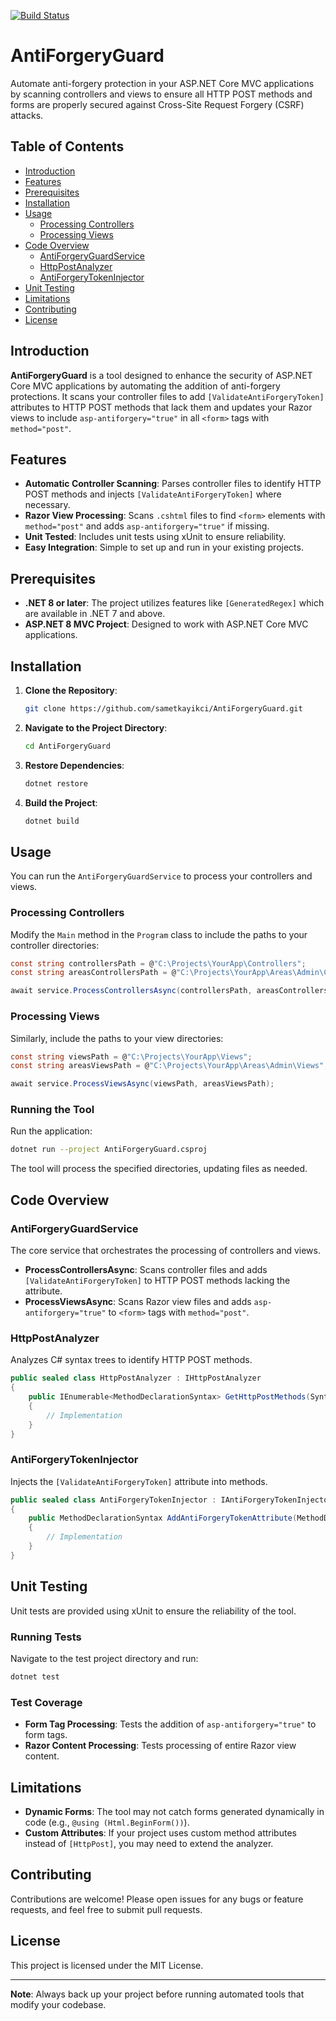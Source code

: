 [![Build Status](https://github.com/sametkayikci/AntiForgeryGuard/actions/workflows/ci.yml/badge.svg)](https://github.com/sametkayikci/AntiForgeryGuard/actions)
﻿
# AntiForgeryGuard

Automate anti-forgery protection in your ASP.NET Core MVC applications by scanning controllers and views to ensure all HTTP POST methods and forms are properly secured against Cross-Site Request Forgery (CSRF) attacks.

## Table of Contents

- [Introduction](#introduction)
- [Features](#features)
- [Prerequisites](#prerequisites)
- [Installation](#installation)
- [Usage](#usage)
    - [Processing Controllers](#processing-controllers)
    - [Processing Views](#processing-views)
- [Code Overview](#code-overview)
    - [AntiForgeryGuardService](#antiforgeryguardservice)
    - [HttpPostAnalyzer](#httppostanalyzer)
    - [AntiForgeryTokenInjector](#antiforgerytokeninjector)
- [Unit Testing](#unit-testing)
- [Limitations](#limitations)
- [Contributing](#contributing)
- [License](#license)

## Introduction

**AntiForgeryGuard** is a tool designed to enhance the security of ASP.NET Core MVC applications by automating the addition of anti-forgery protections. It scans your controller files to add `[ValidateAntiForgeryToken]` attributes to HTTP POST methods that lack them and updates your Razor views to include `asp-antiforgery="true"` in all `<form>` tags with `method="post"`.

## Features

- **Automatic Controller Scanning**: Parses controller files to identify HTTP POST methods and injects `[ValidateAntiForgeryToken]` where necessary.
- **Razor View Processing**: Scans `.cshtml` files to find `<form>` elements with `method="post"` and adds `asp-antiforgery="true"` if missing.
- **Unit Tested**: Includes unit tests using xUnit to ensure reliability.
- **Easy Integration**: Simple to set up and run in your existing projects.

## Prerequisites

- **.NET 8 or later**: The project utilizes features like `[GeneratedRegex]` which are available in .NET 7 and above.
- **ASP.NET 8 MVC Project**: Designed to work with ASP.NET Core MVC applications.

## Installation

1. **Clone the Repository**:

   ```bash
   git clone https://github.com/sametkayikci/AntiForgeryGuard.git
   ```

2. **Navigate to the Project Directory**:

   ```bash
   cd AntiForgeryGuard
   ```

3. **Restore Dependencies**:

   ```bash
   dotnet restore
   ```

4. **Build the Project**:

   ```bash
   dotnet build
   ```

## Usage

You can run the `AntiForgeryGuardService` to process your controllers and views.

### Processing Controllers

Modify the `Main` method in the `Program` class to include the paths to your controller directories:

```csharp
const string controllersPath = @"C:\Projects\YourApp\Controllers";
const string areasControllersPath = @"C:\Projects\YourApp\Areas\Admin\Controllers";

await service.ProcessControllersAsync(controllersPath, areasControllersPath);
```

### Processing Views

Similarly, include the paths to your view directories:

```csharp
const string viewsPath = @"C:\Projects\YourApp\Views";
const string areasViewsPath = @"C:\Projects\YourApp\Areas\Admin\Views";

await service.ProcessViewsAsync(viewsPath, areasViewsPath);
```

### Running the Tool

Run the application:

```bash
dotnet run --project AntiForgeryGuard.csproj
```

The tool will process the specified directories, updating files as needed.

## Code Overview

### AntiForgeryGuardService

The core service that orchestrates the processing of controllers and views.

- **ProcessControllersAsync**: Scans controller files and adds `[ValidateAntiForgeryToken]` to HTTP POST methods lacking the attribute.
- **ProcessViewsAsync**: Scans Razor view files and adds `asp-antiforgery="true"` to `<form>` tags with `method="post"`.

### HttpPostAnalyzer

Analyzes C# syntax trees to identify HTTP POST methods.

```csharp
public sealed class HttpPostAnalyzer : IHttpPostAnalyzer
{
    public IEnumerable<MethodDeclarationSyntax> GetHttpPostMethods(SyntaxNode root)
    {
        // Implementation
    }
}
```

### AntiForgeryTokenInjector

Injects the `[ValidateAntiForgeryToken]` attribute into methods.

```csharp
public sealed class AntiForgeryTokenInjector : IAntiForgeryTokenInjector
{
    public MethodDeclarationSyntax AddAntiForgeryTokenAttribute(MethodDeclarationSyntax method)
    {
        // Implementation
    }
}
```

## Unit Testing

Unit tests are provided using xUnit to ensure the reliability of the tool.

### Running Tests

Navigate to the test project directory and run:

```bash
dotnet test
```

### Test Coverage

- **Form Tag Processing**: Tests the addition of `asp-antiforgery="true"` to form tags.
- **Razor Content Processing**: Tests processing of entire Razor view content.

## Limitations

- **Dynamic Forms**: The tool may not catch forms generated dynamically in code (e.g., `@using (Html.BeginForm())`).
- **Custom Attributes**: If your project uses custom method attributes instead of `[HttpPost]`, you may need to extend the analyzer.

## Contributing

Contributions are welcome! Please open issues for any bugs or feature requests, and feel free to submit pull requests.

## License

This project is licensed under the MIT License.

---

**Note**: Always back up your project before running automated tools that modify your codebase.
